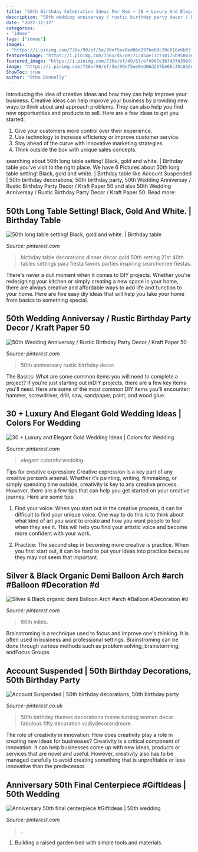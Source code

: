 ```yaml
---
title: "50th Birthday Celebration Ideas For Mom ~ 30 + Luxury And Elegant Gold Wedding Ideas"
description: "50th wedding anniversay / rustic birthday party decor / kraft paper 50"
date: "2022-12-12"
categories:
- "ideas"
tags: ["ideas"]
images:
- "https://i.pinimg.com/736x/90/ef/5e/90ef5ee0ed06d297be68c39c816e6b03.jpg"
featuredImage: "https://i.pinimg.com/736x/45/ae/71/45ae71c710175b9586aeac642fc5c7c5.jpg"
featured_image: "https://i.pinimg.com/736x/ef/49/67/ef4967e3b7437439b936ad108229059a.jpg"
image: "https://i.pinimg.com/736x/90/ef/5e/90ef5ee0ed06d297be68c39c816e6b03.jpg"
ShowToc: true
author: "Otho Donnelly"
---
```



Introducing the idea of creative ideas and how they can help improve your business.
Creative ideas can help improve your business by providing new ways to think about and approach problems. They can also help you find new opportunities and products to sell. Here are a few ideas to get you started: 
1. Give your customers more control over their experience.
2. Use technology to increase efficiency or improve customer service.
3. Stay ahead of the curve with innovative marketing strategies.
4. Think outside the box with unique sales concepts.

	

		
searching about 50th long table setting! Black, gold and white. | Birthday table you've visit to the right place. We have 6 Pictures about 50th long table setting! Black, gold and white. | Birthday table like Account Suspended | 50th birthday decorations, 50th birthday party, 50th Wedding Anniversay / Rustic Birthday Party Decor / Kraft Paper 50 and also 50th Wedding Anniversay / Rustic Birthday Party Decor / Kraft Paper 50. Read more:
		
    
## 50th Long Table Setting! Black, Gold And White. | Birthday Table

<img loading=lazy src="https://i.pinimg.com/736x/ef/49/67/ef4967e3b7437439b936ad108229059a.jpg" onerror="this.onerror=null;this.src='https://tse4.mm.bing.net/th?id=OIP.BhWyZ4cRBwdZogw6Y6DMfQHaNL&amp;pid=15.1';" alt="50th long table setting! Black, gold and white. | Birthday table">

_Source: pinterest.com_

>birthday table decorations dinner decor gold 50th setting 21st 40th tables settings para fiesta favors parties inspiring searchomee fiestas. 

	

There's never a dull moment when it comes to DIY projects. Whether you're redesigning your kitchen or simply creating a new space in your home, there are always creative and affordable ways to add life and function to your home. Here are five easy diy ideas that will help you take your home from basics to something special.

    
## 50th Wedding Anniversay / Rustic Birthday Party Decor / Kraft Paper 50

<img loading=lazy src="https://i.pinimg.com/736x/45/ae/71/45ae71c710175b9586aeac642fc5c7c5.jpg" onerror="this.onerror=null;this.src='https://tse4.mm.bing.net/th?id=OIP.dekqZHUV8h8vnt7SIuAY-gHaLH&amp;pid=15.1';" alt="50th Wedding Anniversay / Rustic Birthday Party Decor / Kraft Paper 50">

_Source: pinterest.com_

>50th anniversary rustic birthday decor. 

	

The Basics: What are some common items you will need to complete a project?
If you're just starting out inDIY projects, there are a few key items you'll need. Here are some of the most common DIY items you'll encounter: hammer, screwdriver, drill, saw, sandpaper, paint, and wood glue.

    
## 30 + Luxury And Elegant Gold Wedding Ideas | Colors For Wedding

<img loading=lazy src="https://i.pinimg.com/736x/90/ef/5e/90ef5ee0ed06d297be68c39c816e6b03.jpg" onerror="this.onerror=null;this.src='https://tse3.mm.bing.net/th?id=OIP.jXn_EAzJvsr3SFRfT3M-pwHaLF&amp;pid=15.1';" alt="30 + Luxury and Elegant Gold Wedding Ideas | Colors for Wedding">

_Source: pinterest.com_

>elegant colorsforwedding. 

	

Tips for creative expression:
Creative expression is a key part of any creative person’s arsenal. Whether it’s painting, writing, filmmaking, or simply spending time outside, creativity is key to any creative process. However, there are a few tips that can help you get started on your creative journey. Here are some tips:
1. Find your voice: When you start out in the creative process, it can be difficult to find your unique voice. One way to do this is to think about what kind of art you want to create and how you want people to feel when they see it. This will help you find your artistic voice and become more confident with your work.

2. Practice: The second step in becoming more creative is practice. When you first start out, it can be hard to put your ideas into practice because they may not seem that important.

    
## Silver &amp; Black Organic Demi Balloon Arch #arch #Balloon #Decoration #d

<img loading=lazy src="https://i.pinimg.com/736x/9b/d2/30/9bd2306687ff671a41531e2682f75ddb.jpg" onerror="this.onerror=null;this.src='https://tse4.mm.bing.net/th?id=OIP.S8rfL1KChM9eKUIZaUBlrwHaJQ&amp;pid=15.1';" alt="Silver &amp; Black organic demi Balloon Arch #arch #Balloon #Decoration #d">

_Source: pinterest.com_

>60th iniblo. 

	

Brainstroming is a technique used to focus and improve one's thinking. It is often used in business and professional settings. Brainstroming can be done through various methods such as problem solving, brainstorming, andFocus Groups.

    
## Account Suspended | 50th Birthday Decorations, 50th Birthday Party

<img loading=lazy src="https://i.pinimg.com/736x/32/bb/c7/32bbc79b1f243628643cf3041d9fb1fa.jpg" onerror="this.onerror=null;this.src='https://tse4.mm.bing.net/th?id=OIP.TGaX4uoL9depCwbZnh05VwHaLG&amp;pid=15.1';" alt="Account Suspended | 50th birthday decorations, 50th birthday party">

_Source: pinterest.co.uk_

>50th birthday themes decorations theme turning woman decor fabulous fifty decoration vcdiydecorandmore. 

	

The role of creativity in innovation: How does creativity play a role in creating new ideas for businesses?
Creativity is a critical component of innovation. It can help businesses come up with new ideas, products or services that are novel and useful. However, creativity also has to be managed carefully to avoid creating something that is unprofitable or less innovative than the predecessor.

    
## Anniversary 50th Final Centerpiece #GiftIdeas | 50th Wedding

<img loading=lazy src="https://i.pinimg.com/736x/a6/aa/ab/a6aaab21ff219f91b591354ea9d515fe.jpg" onerror="this.onerror=null;this.src='https://tse4.mm.bing.net/th?id=OIP.A8HsptqcTznFh7B9h7-FhAHaJ3&amp;pid=15.1';" alt="Anniversary 50th final centerpiece #GiftIdeas | 50th wedding">

_Source: pinterest.com_

>. 

	

1. Building a raised garden bed with simple tools and materials.

